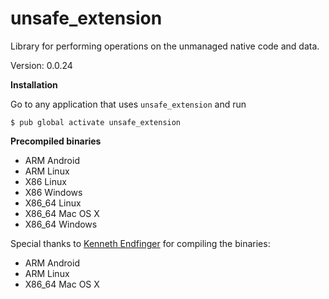 unsafe_extension
=====

Library for performing operations on the unmanaged native code and data.

Version: 0.0.24

**Installation**

Go to any application that uses `unsafe_extension` and run

```
$ pub global activate unsafe_extension
```

**Precompiled binaries**  

- ARM Android
- ARM Linux
- X86 Linux
- X86 Windows
- X86_64 Linux
- X86_64 Mac OS X
- X86_64 Windows

Special thanks to [Kenneth Endfinger](https://github.com/kaendfinger) for compiling the binaries:

- ARM Android
- ARM Linux
- X86_64 Mac OS X
